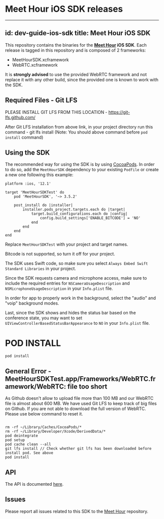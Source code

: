 # Meet Hour iOS SDK releases

---
id: dev-guide-ios-sdk
title: Meet Hour iOS SDK
---

This repository contains the binaries for the **[Meet Hour]() iOS SDK**. Each
release is tagged in this repository and is composed of 2 frameworks:

- MeetHourSDK.xcframework
- WebRTC.xcframework

It is **strongly advised** to use the provided WebRTC framework and not
replace it with any other build, since the provided one is known to work
with the SDK.

## Required Files - Git LFS

PLEASE INSTALL GIT LFS FROM THIS LOCATION - https://git-lfs.github.com/

After Git LFS installation from above link, in your project directory run this command - git lfs install 
(Note: You should above command before `pod install` command)

## Using the SDK

The recommended way for using the SDK is by using [CocoaPods](https://cocoapods.org/pods/MeetHourSDK). In order to
do so, add the `MeetHourSDK` dependency to your existing `Podfile` or create
a new one following this example:

```
platform :ios, '12.1'

target 'MeetHourSDKTest' do
    pod 'MeetHourSDK', '~> 3.5.2'

    post_install do |installer|
        installer.pods_project.targets.each do |target|
            target.build_configurations.each do |config|
                config.build_settings['ENABLE_BITCODE'] = 'NO'
            end
        end
    end
end
```

Replace `MeetHourSDKTest` with your project and target names.

Bitcode is not supported, so turn it off for your project.

The SDK uses Swift code, so make sure you select `Always Embed Swift Standard Libraries`
in your project.

Since the SDK requests camera and microphone access, make sure to include the
required entries for `NSCameraUsageDescription` and `NSMicrophoneUsageDescription`
in your `Info.plist` file.

In order for app to properly work in the background, select the "audio" and "voip"
background modes.

Last, since the SDK shows and hides the status bar based on the conference state,
you may want to set `UIViewControllerBasedStatusBarAppearance` to `NO` in your
`Info.plist` file.


# POD INSTALL
```
pod install
```

## General Error - MeetHourSDKTest.app/Frameworks/WebRTC.framework/WebRTC: file too short

As Github doesn't allow to upload file more than 100 MB and our WebRTC file is almost about 600 MB. We have used Git LFS to keep track of big files on Github. If you are not able to download the full version of WebRTC. Please use below command to reset it.

```

rm -rf ~/Library/Caches/CocoaPods/*
rm -rf ~/Library/Developer/Xcode/DerivedData/*
pod deintegrate 
pod setup 
pod cache clean --all
git lfs install // Check whether git lfs has been downloaded before install pod. See above
pod install

```

## API

The API is documented [here](API.md).

## Issues

Please report all issues related to this SDK to the [Meet Hour]() repository.

[CocoaPods]: https://cocoapods.org/pods/MeetHourSDK
[DownloadSDK]: https://github.com/v-empower/MeetHour-MobileSDKs
